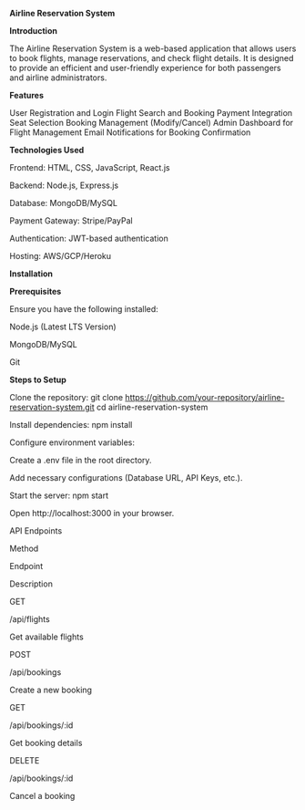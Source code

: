 **Airline Reservation System**

**Introduction**

The Airline Reservation System is a web-based application that allows users to book flights, manage reservations, and check flight details. It is designed to provide an efficient and user-friendly experience for both passengers and airline administrators.

**Features**

User Registration and Login
Flight Search and Booking
Payment Integration
Seat Selection
Booking Management (Modify/Cancel)
Admin Dashboard for Flight Management
Email Notifications for Booking Confirmation

**Technologies Used**

Frontend: HTML, CSS, JavaScript, React.js

Backend: Node.js, Express.js

Database: MongoDB/MySQL

Payment Gateway: Stripe/PayPal

Authentication: JWT-based authentication

Hosting: AWS/GCP/Heroku

**Installation**

**Prerequisites**

Ensure you have the following installed:

Node.js (Latest LTS Version)

MongoDB/MySQL

Git

**Steps to Setup**

Clone the repository:
git clone https://github.com/your-repository/airline-reservation-system.git
cd airline-reservation-system

Install dependencies:
npm install

Configure environment variables:

Create a .env file in the root directory.

Add necessary configurations (Database URL, API Keys, etc.).

Start the server:
npm start

Open http://localhost:3000 in your browser.

API Endpoints

Method

Endpoint

Description

GET

/api/flights

Get available flights

POST

/api/bookings

Create a new booking

GET

/api/bookings/:id

Get booking details

DELETE

/api/bookings/:id

Cancel a booking
